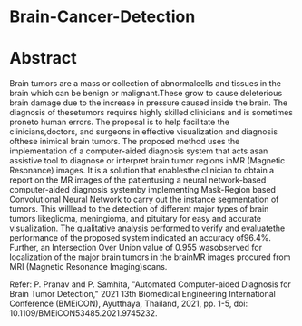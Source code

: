 # Brain-Cancer-Detection

# Abstract 
Brain tumors are a mass or collection of abnormalcells and tissues in the brain which can be benign or malignant.These grow to cause deleterious brain damage due to the increase in pressure caused inside the brain. The diagnosis of thesetumors requires highly skilled clinicians and is sometimes proneto human errors. The proposal is to help facilitate the clinicians,doctors, and surgeons in effective visualization and diagnosis ofthese inimical brain tumors. The proposed method uses the implementation of a computer-aided diagnosis system that acts asan assistive tool to diagnose or interpret brain tumor regions inMR (Magnetic Resonance) images. It is a solution that enablesthe clinician to obtain a report on the MR images of the patientusing a neural network-based computer-aided diagnosis systemby implementing Mask-Region based Convolutional Neural Network to carry out the instance segmentation of tumors. This willlead to the detection of different major types of brain tumors likeglioma, meningioma, and pituitary for easy and accurate visualization. The qualitative analysis performed to verify and evaluatethe performance of the proposed system indicated an accuracy of96.4%. Further, an Intersection Over Union value of 0.955 wasobserved for localization of the major brain tumors in the brainMR images procured from MRI (Magnetic Resonance Imaging)scans.

Refer: P. Pranav and P. Samhita, "Automated Computer-aided Diagnosis for Brain Tumor Detection," 2021 13th Biomedical Engineering International Conference (BMEiCON), Ayutthaya, Thailand, 2021, pp. 1-5, doi: 10.1109/BMEiCON53485.2021.9745232.
